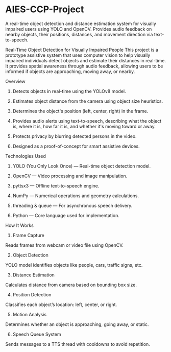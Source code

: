 # AIES-CCP-Project
A real-time object detection and distance estimation system for visually impaired users using YOLO and OpenCV. Provides audio feedback on nearby objects, their positions, distances, and movement direction via text-to-speech.



Real-Time Object Detection for Visually Impaired People
This project is a prototype assistive system that uses computer vision to help visually impaired individuals detect objects and estimate their distances in real-time. It provides spatial awareness through audio feedback, allowing users to be informed if objects are approaching, moving away, or nearby.

Overview
1. Detects objects in real-time using the YOLOv8 model.

2. Estimates object distance from the camera using object size heuristics.

3. Determines the object's position (left, center, right) in the frame.

4. Provides audio alerts using text-to-speech, describing what the object is, where it is, how far it is, and whether it's moving toward or away.

5. Protects privacy by blurring detected persons in the video.

6. Designed as a proof-of-concept for smart assistive devices.
   


Technologies Used
1. YOLO (You Only Look Once) — Real-time object detection model.

2. OpenCV — Video processing and image manipulation.

3. pyttsx3 — Offline text-to-speech engine.

4. NumPy — Numerical operations and geometry calculations.

5. threading & queue — For asynchronous speech delivery.

6. Python — Core language used for implementation.




How It Works
1. Frame Capture

  Reads frames from webcam or video file using OpenCV.

2. Object Detection

  YOLO model identifies objects like people, cars, traffic signs, etc.

3. Distance Estimation

  Calculates distance from camera based on bounding box size.

4. Position Detection

  Classifies each object’s location: left, center, or right.

5. Motion Analysis

  Determines whether an object is approaching, going away, or static.

6. Speech Queue System

  Sends messages to a TTS thread with cooldowns to avoid repetition.
